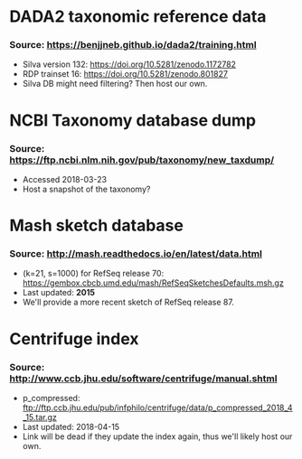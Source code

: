 # DADA2 taxonomic reference data

### Source: https://benjjneb.github.io/dada2/training.html

- Silva version 132: https://doi.org/10.5281/zenodo.1172782
- RDP trainset 16: https://doi.org/10.5281/zenodo.801827
- Silva DB might need filtering? Then host our own.

# NCBI Taxonomy database dump

### Source: https://ftp.ncbi.nlm.nih.gov/pub/taxonomy/new_taxdump/

- Accessed 2018-03-23
- Host a snapshot of the taxonomy?

#  Mash sketch database

### Source: http://mash.readthedocs.io/en/latest/data.html

- (k=21, s=1000) for RefSeq release 70: https://gembox.cbcb.umd.edu/mash/RefSeqSketchesDefaults.msh.gz
- Last updated: **2015**
- We'll provide a more recent sketch of RefSeq release 87.

# Centrifuge index

### Source: http://www.ccb.jhu.edu/software/centrifuge/manual.shtml

- p_compressed: ftp://ftp.ccb.jhu.edu/pub/infphilo/centrifuge/data/p_compressed_2018_4_15.tar.gz
- Last updated:	2018-04-15
- Link will be dead if they update the index again, thus we'll likely host our own.
